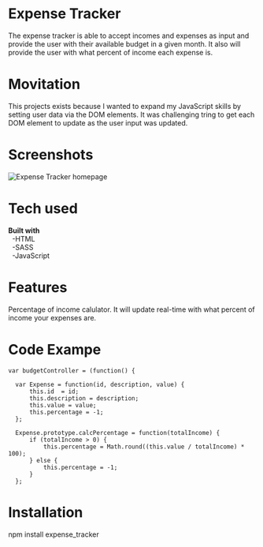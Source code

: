 # Expense Tracker
The expense tracker is able to accept incomes and expenses as input and 
provide the user with their available budget in a given month. It also
will provide the user with what percent of income each expense is.

# Movitation
This projects exists because I wanted to expand my JavaScript skills by 
setting user data via the DOM elements.
It was challenging tring to get each DOM element to update as the user 
input was updated.

# Screenshots
![Expense Tracker homepage](C:\Users\Matt\Desktop\portfolio\dist\img\projects)

# Tech used
**Built with**  
&nbsp;&nbsp;-HTML  
&nbsp;&nbsp;-SASS  
&nbsp;&nbsp;-JavaScript  
  
# Features
Percentage of income calulator. It will update real-time with what percent
of income your expenses are.

# Code Exampe
    var budgetController = (function() {

      var Expense = function(id, description, value) {
          this.id  = id;
          this.description = description;
          this.value = value;
          this.percentage = -1;
      };

      Expense.prototype.calcPercentage = function(totalIncome) {
          if (totalIncome > 0) {
              this.percentage = Math.round((this.value / totalIncome) * 100);
          } else {
              this.percentage = -1;
          }
      };

# Installation
npm install expense_tracker
